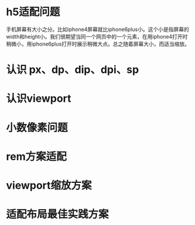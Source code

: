 # h5适配问题
手机屏幕有大小之分。比如iphone4屏幕就比iphone6plus小。这个小是指屏幕的width和height小。我们很期望当同一个网页中的一个元素，在用iphone4打开时稍微小，用iphone6plus打开时展示稍微大点。总之随着屏幕大小，而适当缩放。


# 认识 px、dp、dip、dpi、sp
# 认识viewport
# 小数像素问题
# rem方案适配
# viewport缩放方案
# 适配布局最佳实践方案